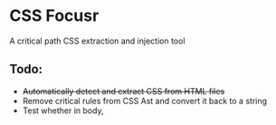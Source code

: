 # CSS Focusr
A critical path CSS extraction and injection tool

## Todo:
- ~~Automatically detect and extract CSS from HTML files~~
- Remove critical rules from CSS Ast and convert it back to a string
- Test whether <link> in body, <script async> or other variants are faster 
- Deal with crap like `a[href^="javascript:"]:after`